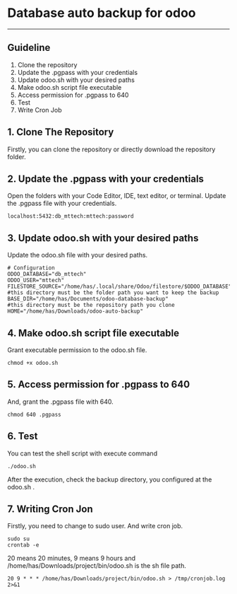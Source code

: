 # Database auto backup for odoo

---

## Guideline
1. Clone the repository
2. Update the .pgpass with your credentials
3. Update odoo.sh with your desired paths
4. Make odoo.sh script file executable
5. Access permission for .pgpass to 640 
6. Test
7. Write Cron Job
## 1. Clone The Repository

Firstly, you can clone the repository or directly download the repository folder.

## 2. Update the .pgpass with your credentials

Open the folders with your Code Editor, IDE, text editor, or terminal. Update the .pgpass file with your credentials.

```shell
localhost:5432:db_mttech:mttech:password
```
## 3. Update odoo.sh with your desired paths

Update the odoo.sh file with your desired paths.

```shell
# Configuration
ODOO_DATABASE="db_mttech"
ODOO_USER="mttech"
FILESTORE_SOURCE="/home/has/.local/share/Odoo/filestore/$ODOO_DATABASE"
#this directory must be the folder path you want to keep the backup
BASE_DIR="/home/has/Documents/odoo-database-backup"
#this directory must be the repository path you clone
HOME="/home/has/Downloads/odoo-auto-backup"
```

## 4. Make odoo.sh script file executable

Grant executable permission to the odoo.sh file.

```shell
chmod +x odoo.sh
```
## 5. Access permission for .pgpass to 640 

And, grant the .pgpass file with 640.

```shell
chmod 640 .pgpass
```

## 6. Test

You can test the shell script with execute command

```shell
./odoo.sh
```
After the execution, check the backup directory, you configured at the odoo.sh .

## 7. Writing Cron Jon
Firstly, you need to change to sudo user. And write cron job.

```shell
sudo su
crontab -e
```

20 means 20 minutes, 9 means 9 hours and /home/has/Downloads/project/bin/odoo.sh is the sh file path.

```shell
20 9 * * * /home/has/Downloads/project/bin/odoo.sh > /tmp/cronjob.log 2>&1
```